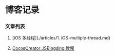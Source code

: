 # 博客记录

### 文章列表

1. [iOS 多线程](./articles/1. iOS-multiple-thread.md)

2. [CocosCreator JSBingding 教程](./articles/2.CocosCreator-JSBindings-Tutorial.md)
